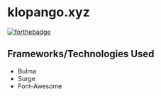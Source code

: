 # klopango.xyz
[![forthebadge](http://forthebadge.com/images/badges/built-with-swag.svg)](http://forthebadge.com)

## Frameworks/Technologies Used
* Bulma
* Surge
* Font-Awesome